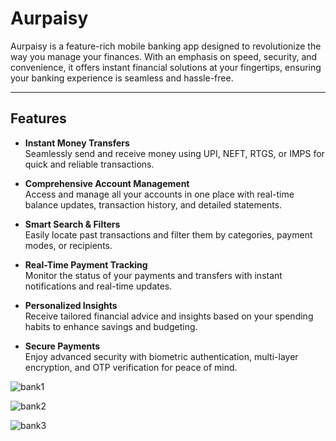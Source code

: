 
# **Aurpaisy**  
Aurpaisy is a feature-rich mobile banking app designed to revolutionize the way you manage your finances. With an emphasis on speed, security, and convenience, it offers instant financial solutions at your fingertips, ensuring your banking experience is seamless and hassle-free.  

---

## **Features**  

- **Instant Money Transfers**  
  Seamlessly send and receive money using UPI, NEFT, RTGS, or IMPS for quick and reliable transactions.  

- **Comprehensive Account Management**  
  Access and manage all your accounts in one place with real-time balance updates, transaction history, and detailed statements.  

- **Smart Search & Filters**  
  Easily locate past transactions and filter them by categories, payment modes, or recipients.  

- **Real-Time Payment Tracking**  
  Monitor the status of your payments and transfers with instant notifications and real-time updates.  

- **Personalized Insights**  
  Receive tailored financial advice and insights based on your spending habits to enhance savings and budgeting.  

- **Secure Payments**  
  Enjoy advanced security with biometric authentication, multi-layer encryption, and OTP verification for peace of mind.  



![bank1](https://github.com/user-attachments/assets/8ca70688-62c7-4ac5-b689-e5391f087d66)

![bank2](https://github.com/user-attachments/assets/bee25808-cc89-4dcd-bb85-579df2e9c91d)

![bank3](https://github.com/user-attachments/assets/ffbfd58e-b9a4-4298-a1d0-bbe5226ea170)
